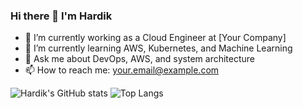 ### Hi there 👋 I'm Hardik

- 🔭 I’m currently working as a Cloud Engineer at [Your Company]
- 🌱 I’m currently learning AWS, Kubernetes, and Machine Learning
- 💬 Ask me about DevOps, AWS, and system architecture
- 📫 How to reach me: [your.email@example.com](mailto:your.email@example.com)

![Hardik's GitHub stats](https://github-readme-stats.vercel.app/api?username=hardikkalkani&show_icons=true&theme=radical)
![Top Langs](https://github-readme-stats.vercel.app/api/top-langs/?username=hardikkalkani&layout=compact&theme=radical)
